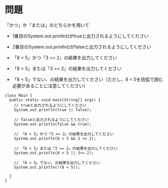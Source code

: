 # 問題  
「かつ」か「または」のどちらかを用いて  
- 1番目のSystem.out.println()がtrueと出力されるようにしてください
- 2番目のSystem.out.println()がfalseと出力されるようにしてください


- 「8 < 5」かつ「3 >= 2」の結果を出力してください
- 「8 < 5」または「3 >= 2」の結果を出力してください
- 「8 < 5」でない、の結果を出力してください（ただし、8 < 5を括弧で囲む必要があることに注意してください）

```
class Main {
  public static void main(String[] args) {
    // trueと出力されるようにしてください
    System.out.println(true || false);
    
    // falseと出力されるようにしてください
    System.out.println(false && true);
    
    // 「8 < 5」かつ「3 >= 2」の結果を出力してください
    System.out.println(8 < 5 && 3 >= 2);
    
    // 「8 < 5」または「3 >= 2」の結果を出力してください
    System.out.println(8 < 5 || 3>= 2);
    
    // 「8 < 5」でない、の結果を出力してください
    System.out.println(!(8 < 5));
    
  }
}
```
